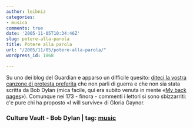 ```yaml
---
author: leibniz
categories:
- musica
comments: true
date: '2005-11-05T10:34:46Z'
slug: potere-alla-parola
title: Potere alla parola
url: "/2005/11/05/potere-alla-parola/"
wordpress_id: 1868

---
```

Su uno dei blog del Guardian e apparso un difficile quesito: [diteci la vostra canzone di protesta preferita](http://blogs.guardian.co.uk/culturevulture/archives/2005/11/04/redemption_songs.html) che non parli di guerra e che non sia stata scritta da Bob Dylan (mica facile, qui era subito venuta in mente «[My back pages](http://bobdylan.com/songs/backpages.html)»). Comunque nei 173 - finora - commenti i lettori si sono sbizzarriti: c'e pure chi ha proposto «I will survive» di Gloria Gaynor.  


### Culture Vault - Bob Dylan | tag: [music](http://www.technorati.com/tags/music)

